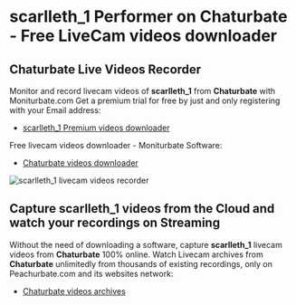 # scarlleth_1 Performer on Chaturbate - Free LiveCam videos downloader

## Chaturbate Live Videos Recorder

Monitor and record livecam videos of **scarlleth_1** from **Chaturbate** with Moniturbate.com
Get a premium trial for free by just and only registering with your Email address:
* [scarlleth_1 Premium videos downloader](https://moniturbate.com/request-demo-licence-key.html)

Free livecam videos downloader - Moniturbate Software:
* [Chaturbate videos downloader](https://moniturbate.com/moniturbate-download-software.html)

![scarlleth_1 livecam videos recorder](https://peachurnet.com/templates/moniturbate-software.png)


## Capture scarlleth_1 videos from the Cloud and watch your recordings on Streaming

Without the need of downloading a software, capture **scarlleth_1** livecam videos from **Chaturbate** 100% online.
Watch Livecam archives from **Chaturbate** unlimitedly from thousands of existing recordings, only on Peachurbate.com and its websites network:
* [Chaturbate videos archives](https://peachurnet.com/)